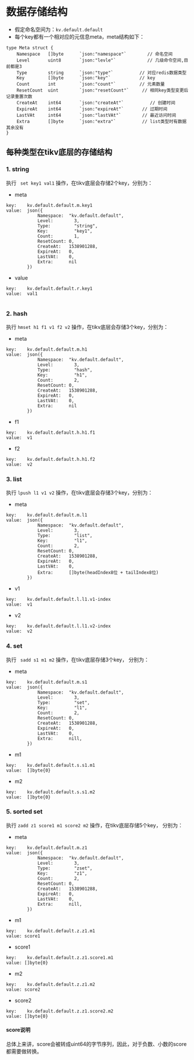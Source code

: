 # 数据存储结构

- 假定命名空间为：```kv.default.default```
- 每个key都有一个相对应的元信息meta，meta结构如下：

```
type Meta struct {
	Namespace	[]byte		`json:"namespace"`        // 命名空间
	Level		uint8		`json:"levle"`            // 几级命令空间,目前都是3
	Type        string		`json:"type"`          // 对应redis数据类型
	Key         []byte		`json:"key"`           // key
	Count      	int		    `json:"count"`         // 元素数量
	ResetCount	uint		`json:"resetCount"`     // 相同key类型变更后记录重置次数
	CreateAt	int64		`json:"createAt"`          // 创建时间
	ExpireAt  	int64		`json:"expireAt"`       // 过期时间
	LastVAt   	int64		`json:"lastVAt"`        // 最近访问时间
	Extra       []byte		`json:"extra"`          // list类型时有数据其余没有
}

```


## 每种类型在tikv底层的存储结构



### 1. string

执行 ``` set key1 val1``` 操作，在tikv底层会存储2个key，分别为：

* meta

```
key:    kv.default.default.m.key1
value:  json({
  			Namespace:  "kv.default.default",
			Level:		  3,
			Type:		  "string",
			Key:		  "key1",
			Count:		  1,
			ResetCount: 0,
			CreateAt:   1538901288,
			ExpireAt:   0,
			LastVAt:    0,
			Extra:      nil
		})
```

* value

```
key:	kv.default.default.r.key1
value:  val1


```


### 2. hash

执行 ```hmset h1 f1 v1 f2 v2``` 操作，在tikv底层会存储3个key，分别为：

* meta

```
key:	kv.default.default.m.h1
value:  json({
  			Namespace:  "kv.default.default",
			Level:		  3,
			Type:		  "hash",
			Key:		  "h1",
			Count:		  2,
			ResetCount: 0,
			CreateAt:   1538901288,
			ExpireAt:   0,
			LastVAt:    0,
			Extra:      nil
		})
```
* f1

```
key:	kv.default.default.h.h1.f1
value:  v1
```

* f2

```
key:	kv.default.default.h.h1.f2
value:  v2

```

### 3. list

执行 ```lpush l1 v1 v2``` 操作，在tikv底层会存储3个key，分别为：

* meta


```
key:	kv.default.default.m.l1
value:  json({
  			Namespace:  "kv.default.default",
			Level:		  3,
			Type:		  "list",
			Key:		  "l1",
			Count:		  2,
			ResetCount: 0,
			CreateAt:   1538901288,
			ExpireAt:   0,
			LastVAt:    0,
			Extra:      []byte(headIndex8位 + tailIndex8位)
		})
```
* v1

```
key:	kv.default.default.l.l1.v1-index
value:  v1
```

* v2

```
key:	kv.default.default.l.l1.v2-index
value:  v2
```

### 4. set

执行 ``` sadd s1 m1 m2``` 操作，在tikv底层存储3个key， 分别为：

* meta

```
key:	kv.default.default.m.s1
value:  json({
  			Namespace:  "kv.default.default",
			Level:		  3,
			Type:		  "set",
			Key:		  "l1",
			Count:		  2,
			ResetCount: 0,
			CreateAt:   1538901288,
			ExpireAt:   0,
			LastVAt:    0,
			Extra:      nill,
		})
```

* m1

```
key:	kv.default.default.s.s1.m1
value:  []byte{0}
```

* m2

```
key:	kv.default.default.s.s1.m2
value:  []byte{0}
```

### 5. sorted set

执行 ```zadd z1 score1 m1 score2 m2``` 操作，在tikv底层存储5个key， 分别为：

* meta

```
key:	kv.default.default.m.z1
value:  json({
  			Namespace:  "kv.default.default",
			Level:		  3,
			Type:		  "zset",
			Key:		  "z1",
			Count:		  2,
			ResetCount: 0,
			CreateAt:   1538901288,
			ExpireAt:   0,
			LastVAt:    0,
			Extra:      nill,
		})
```

* m1

```
key:	kv.default.default.z.z1.m1
value: score1
```

* score1

```
key:	kv.default.default.z.z1.score1.m1
value: []byte{0}
```

* m2

```
key:	kv.default.default.z.z1.m2
value: score2
```

* score2

```
key:	kv.default.default.z.z1.score2.m2
value: []byte{0}
```

#### score说明
总体上来讲，score会被转成uint64的字节序列，因此，对于负数、小数的score都需要做转换。
